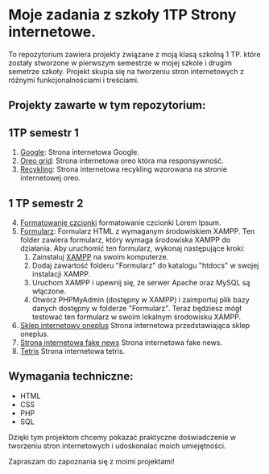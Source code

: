 # Moje zadania z szkoły 1TP Strony internetowe.

To repozytorium zawiera projekty związane z moją klasą szkolną 1 TP. które zostały stworzone w pierwszym semestrze w mojej szkole i drugim semetrze szkoły. Projekt skupia się na tworzeniu stron internetowych z różnymi funkcjonalnościami i treściami.

## Projekty zawarte w tym repozytorium:

## 1TP semestr 1
1. [Google](https://github.com/szymon7890/strony-internetowe-1TP/tree/main/1%20TP%20strony%20internetowe%20semestr%201/Google): Strona internetowa Google.
2. [Oreo grid](https://github.com/szymon7890/strony-internetowe-1TP/tree/main/1%20TP%20strony%20internetowe%20semestr%201/Oreo%20grid): Strona internetowa oreo która ma responsywność.
3. [Recykling](https://github.com/szymon7890/strony-internetowe-1TP/tree/main/1%20TP%20strony%20internetowe%20semestr%201/recykling): Strona internetowa recykling wzorowana na stronie internetowej oreo.

## 1 TP semestr 2
4. [Formatowanie czcionki](https://github.com/szymon7890/strony-internetowe-1TP/tree/main/1%20TP%20strony%20internetowe%20semestr%202/Formatowanie%20czcionki) formatowanie czcionki Lorem Ipsum.
5. [Formularz](https://github.com/szymon7890/strony-internetowe-1TP/tree/main/1%20TP%20strony%20internetowe%20semestr%202/Formularz): Formularz HTML z wymaganym środowiskiem XAMPP.
   Ten folder zawiera formularz, który wymaga środowiska XAMPP do działania. Aby uruchomić ten formularz, wykonaj następujące kroki:
   1. Zainstaluj [XAMPP](https://www.apachefriends.org/index.html) na swoim komputerze.
   2. Dodaj zawartość folderu "Formularz" do katalogu "htdocs" w swojej instalacji XAMPP.
   3. Uruchom XAMPP i upewnij się, że serwer Apache oraz MySQL są włączone.
   4. Otwórz PHPMyAdmin (dostępny w XAMPP) i zaimportuj plik bazy danych dostępny w folderze "Formularz".
   Teraz będziesz mógł testować ten formularz w swoim lokalnym środowisku XAMPP.
6. [Sklep internetowy oneplus](https://github.com/szymon7890/strony-internetowe-1TP/tree/main/1%20TP%20strony%20internetowe%20semestr%202/sklep%20internetowy%20oneplus) Strona internetowa przedstawiająca sklep oneplus.
7. [Strona internetowa fake news](https://github.com/szymon7890/strony-internetowe-1TP/tree/main/1%20TP%20strony%20internetowe%20semestr%202/strona%20internetowa%20fake%20news) Strona internetowa fake news.
8. [Tetris](https://github.com/szymon7890/strony-internetowe-1TP/tree/main/1%20TP%20strony%20internetowe%20semestr%202/tetris) Strona internetowa tetris.

## Wymagania techniczne:

- HTML
- CSS
- PHP
- SQL

Dzięki tym projektom chcemy pokazać praktyczne doświadczenie w tworzeniu stron internetowych i udoskonalać moich umiejętności.

Zapraszam do zapoznania się z moimi projektami!
